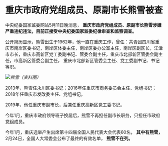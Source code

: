 # 重庆市政府党组成员、原副市长熊雪被查

中央纪委国家监委网站5月11日晚消息， **重庆市政府党组成员、原副市长熊雪涉嫌严重违纪违法，目前正接受中央纪委国家监委纪律审查和监察调查。**

公开简历显示，熊雪出生于1962年，他一直在重庆工作，曾任：共青团四川省重庆市南岸区委书记，南岸区体委主任，南岸区委办公室主任，南岸区副区长，江津市市长，重庆市高新区党工委副书记、管委会副主任，重庆市北部新区管委会副主任，市高新区管委会副主任，
重庆市北部新区管委会主任、党工委副书记、书记等职。

![](https://inews.gtimg.com/om_bt/OqAxwcXUJGz2w3HO8Kr_CzFc0QAvOdQAy6Ue2_4nKRRYkAA/1000)_熊雪（资料图）_

2013年，熊雪任永川区委书记；2016年任重庆市商务委员会主任、党组书记；2018年任重庆市发改委主任、党组书记。

2019年，他任重庆市副市长，后兼任重庆高新区党工委书记。

今年1月，重庆市政府领导班子换届后，熊雪不再担任副市长职务，只担任市政府党组成员。

今年1月，重庆选举产生出席第十四届全国人民代表大会代表60名， **其中有熊雪，** 2月24日，全国人大常委会公布了最终的有效名单， **熊雪不在列。**

